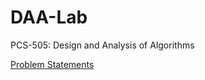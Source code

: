# DAA-Lab
PCS-505: Design and Analysis of Algorithms

[Problem Statements](https://github.com/arunsingh-me/DAA-Lab/blob/main/problem_statements.html)

